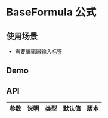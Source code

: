 # BaseFormula 公式

## 使用场景

- 需要编辑器输入标签

## Demo

<preview path="./base-formula-demo.vue" title="基本使用"></preview>

## API

| 参数 | 说明 | 类型 | 默认值 | 版本 |
| ---- | ---- | ---- | ------ | ---- |
